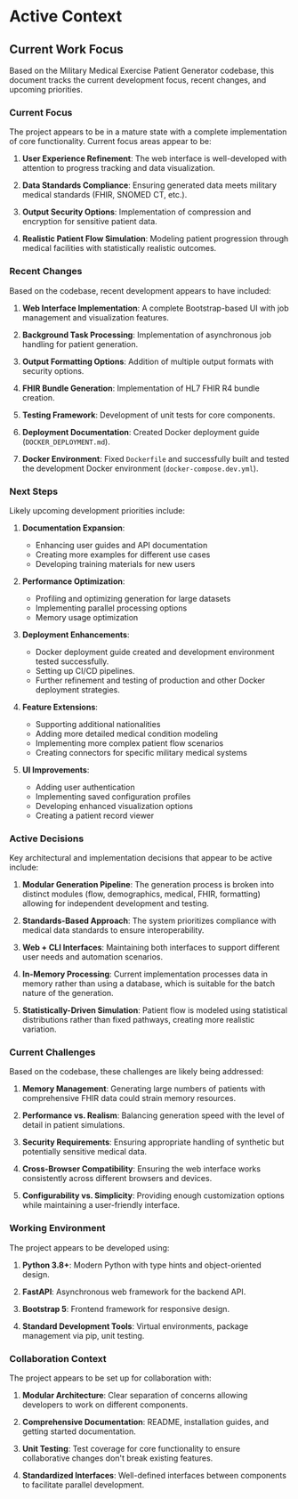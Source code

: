 # Active Context

## Current Work Focus

Based on the Military Medical Exercise Patient Generator codebase, this document tracks the current development focus, recent changes, and upcoming priorities.

### Current Focus

The project appears to be in a mature state with a complete implementation of core functionality. Current focus areas appear to be:

1. **User Experience Refinement**: The web interface is well-developed with attention to progress tracking and data visualization.

2. **Data Standards Compliance**: Ensuring generated data meets military medical standards (FHIR, SNOMED CT, etc.).

3. **Output Security Options**: Implementation of compression and encryption for sensitive patient data.

4. **Realistic Patient Flow Simulation**: Modeling patient progression through medical facilities with statistically realistic outcomes.

### Recent Changes

Based on the codebase, recent development appears to have included:

1. **Web Interface Implementation**: A complete Bootstrap-based UI with job management and visualization features.

2. **Background Task Processing**: Implementation of asynchronous job handling for patient generation.

3. **Output Formatting Options**: Addition of multiple output formats with security options.

4. **FHIR Bundle Generation**: Implementation of HL7 FHIR R4 bundle creation.

5. **Testing Framework**: Development of unit tests for core components.

6. **Deployment Documentation**: Created Docker deployment guide (`DOCKER_DEPLOYMENT.md`).

7. **Docker Environment**: Fixed `Dockerfile` and successfully built and tested the development Docker environment (`docker-compose.dev.yml`).

### Next Steps

Likely upcoming development priorities include:

1. **Documentation Expansion**: 
   - Enhancing user guides and API documentation
   - Creating more examples for different use cases
   - Developing training materials for new users

2. **Performance Optimization**:
   - Profiling and optimizing generation for large datasets
   - Implementing parallel processing options
   - Memory usage optimization

3. **Deployment Enhancements**:
   - Docker deployment guide created and development environment tested successfully.
   - Setting up CI/CD pipelines.
   - Further refinement and testing of production and other Docker deployment strategies.

4. **Feature Extensions**:
   - Supporting additional nationalities
   - Adding more detailed medical condition modeling
   - Implementing more complex patient flow scenarios
   - Creating connectors for specific military medical systems

5. **UI Improvements**:
   - Adding user authentication
   - Implementing saved configuration profiles
   - Developing enhanced visualization options
   - Creating a patient record viewer

### Active Decisions

Key architectural and implementation decisions that appear to be active include:

1. **Modular Generation Pipeline**: The generation process is broken into distinct modules (flow, demographics, medical, FHIR, formatting) allowing for independent development and testing.

2. **Standards-Based Approach**: The system prioritizes compliance with medical data standards to ensure interoperability.

3. **Web + CLI Interfaces**: Maintaining both interfaces to support different user needs and automation scenarios.

4. **In-Memory Processing**: Current implementation processes data in memory rather than using a database, which is suitable for the batch nature of the generation.

5. **Statistically-Driven Simulation**: Patient flow is modeled using statistical distributions rather than fixed pathways, creating more realistic variation.

### Current Challenges

Based on the codebase, these challenges are likely being addressed:

1. **Memory Management**: Generating large numbers of patients with comprehensive FHIR data could strain memory resources.

2. **Performance vs. Realism**: Balancing generation speed with the level of detail in patient simulations.

3. **Security Requirements**: Ensuring appropriate handling of synthetic but potentially sensitive medical data.

4. **Cross-Browser Compatibility**: Ensuring the web interface works consistently across different browsers and devices.

5. **Configurability vs. Simplicity**: Providing enough customization options while maintaining a user-friendly interface.

### Working Environment

The project appears to be developed using:

1. **Python 3.8+**: Modern Python with type hints and object-oriented design.

2. **FastAPI**: Asynchronous web framework for the backend API.

3. **Bootstrap 5**: Frontend framework for responsive design.

4. **Standard Development Tools**: Virtual environments, package management via pip, unit testing.

### Collaboration Context

The project appears to be set up for collaboration with:

1. **Modular Architecture**: Clear separation of concerns allowing developers to work on different components.

2. **Comprehensive Documentation**: README, installation guides, and getting started documentation.

3. **Unit Testing**: Test coverage for core functionality to ensure collaborative changes don't break existing features.

4. **Standardized Interfaces**: Well-defined interfaces between components to facilitate parallel development.
